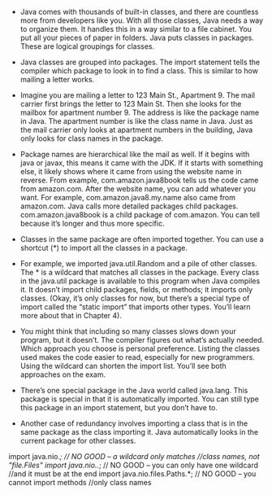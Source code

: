 - Java comes with thousands of built-in classes, and there are countless more from developers like you. With all those classes, Java needs a way to organize them. It handles this in a way similar to a file cabinet. You put all your pieces of paper in folders. Java puts classes in packages. These are logical groupings for classes.

- Java classes are grouped into packages. The import statement tells the compiler which package to look in to find a class. This is similar to how mailing a letter works.

- Imagine you are mailing a letter to 123 Main St., Apartment 9. The mail carrier first brings the letter to 123 Main St. Then she looks for the mailbox for apartment number 9. The address is like the package name in Java. The apartment number is like the class name in Java. Just as the mail carrier only looks at apartment numbers in the building, Java only looks for class names in the package.

- Package names are hierarchical like the mail as well. If it begins with java or javax, this means it came with the JDK. If it starts with something else, it likely shows where it came from using the website name in reverse. From example, com.amazon.java8book tells us the code came from amazon.com. After the website name, you can add whatever you want. For example, com.amazon.java8.my.name also came from amazon.com. Java calls more detailed packages child packages. com.amazon.java8book is a child package of com.amazon. You can tell because it’s longer and thus more specific.

- Classes in the same package are often imported together. You can use a shortcut (*) to import all the classes in a package.

- For example, we imported java.util.Random and a pile of other classes. The * is a wildcard that matches all classes in the package. Every class in the java.util package is available to this program when Java compiles it. It doesn’t import child packages, fields, or methods; it imports only classes. (Okay, it’s only classes for now, but there’s a special type of import called the “static import” that imports other types. You’ll learn more about that in Chapter 4).

- You might think that including so many classes slows down your program, but it doesn’t. The compiler figures out what’s actually needed. Which approach you choose is personal preference. Listing the classes used makes the code easier to read, especially for new programmers. Using the wildcard can shorten the import list. You’ll see both approaches on the exam.

- There’s one special package in the Java world called java.lang. This package is special in that it is automatically imported. You can still type this package in an import statement, but you don’t have to.

- Another case of redundancy involves importing a class that is in the same package as the class importing it. Java automatically looks in the current package for other classes.

import java.nio.*; // NO GOOD – a wildcard only matches
                   //class names, not "file.*Files"
import java.nio.*.*; // NO GOOD – you can only have one wildcard
                     //and it must be at the end
import java.nio.files.Paths.*; // NO GOOD – you cannot import methods
                               //only class names